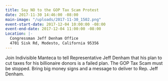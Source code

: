 ```yaml
---
title: Say NO to the GOP Tax Scam Protest
date: 2017-11-30 14:46:00 -08:00
main-image: "/uploads/2017-11-30_1502.png"
event-start-date: 2017-12-04 10:00:00 -08:00
event-end-date: 2017-12-04 11:00:00 -08:00
Location: |-
  Congressman Jeff Denham Office
  4701 Sisk Rd, Modesto, California 95356
---
```


Join Indivisible Manteca to tell Representative Jeff Denham that his plan to cut taxes for his billionaire donors is a failed plan. The GOP Tax Scam must be stopped. Bring big money signs and a message to deliver to Rep. Jeff Denham.